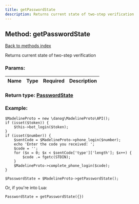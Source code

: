 ```yaml
---
title: getPasswordState
description: Returns current state of two-step verification
---
```

## Method: getPasswordState  
[Back to methods index](index.md)


Returns current state of two-step verification

### Params:

| Name     |    Type       | Required | Description |
|----------|:-------------:|:--------:|------------:|


### Return type: [PasswordState](../types/PasswordState.md)

### Example:


```
$MadelineProto = new \danog\MadelineProto\API();
if (isset($token)) {
    $this->bot_login($token);
}
if (isset($number)) {
    $sentCode = $MadelineProto->phone_login($number);
    echo 'Enter the code you received: ';
    $code = '';
    for ($x = 0; $x < $sentCode['type']['length']; $x++) {
        $code .= fgetc(STDIN);
    }
    $MadelineProto->complete_phone_login($code);
}

$PasswordState = $MadelineProto->getPasswordState();
```

Or, if you're into Lua:

```
PasswordState = getPasswordState({})
```

